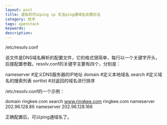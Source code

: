 ```yaml
---
layout: post
title: 虚拟机可以ping ip 无法ping通域名处理办法
category: 技术
tags: openstack
keywords: 
description: 
---
```


/etc/resolv.conf


该文件是DNS域名解析的配置文件，它的格式很简单，每行以一个关键字开头，后接配置参数。resolv.conf的关键字主要有四个，分别是：

nameserver   #定义DNS服务器的IP地址
domain       #定义本地域名
search       #定义域名的搜索列表
sortlist     #对返回的域名进行排序

/etc/resolv.conf的一个示例：

domain ringkee.com
search www.ringkee.com ringkee.com
nameserver 202.96.128.86
nameserver 202.96.128.166


正确配置后，可以ping通域名了。